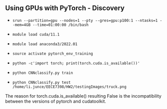 ## Using GPUs with PyTorch - Discovery

- `srun --partition=gpu --nodes=1 --pty --gres=gpu:p100:1 --ntasks=1 --mem=4GB --time=01:00:00 /bin/bash`

- `module load cuda/11.1`

- `module load anaconda3/2022.01`
  
- `source activate pytorch_env_training`

- `python -c'import torch; print(torch.cuda.is_available())'`

- `python CNNclassify.py train`

- `python CNNclassify.py test /home/li.junce/EECE7398/HW2/testingImages/truck.png`

The reason for torch.cuda.is_available() resulting False is the incompatibility between the versions of pytorch and cudatoolkit.

